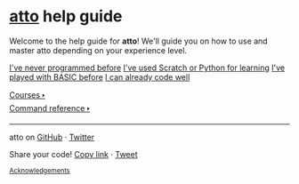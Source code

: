<div class="popoutOnly">
    <h1 class="stylised"><a href="./index.html">atto</a> help guide</h1>
</div>

Welcome to the help guide for **atto**! We'll guide you on how to use and master atto depending on your experience level.

<a href="/beginner.md" class="card darkGreen">I've never programmed before</a>
<a href="/fromedu.md" class="card purple">I've used Scratch or Python for learning</a>
<a href="/frombasic.md" class="card darkBlue">I've played with BASIC before</a>
<a href="/advanced.md" class="card magenta">I can already code well</a>

[Courses 🢒](/courses/index.md)<br>
[Command reference 🢒](/reference/index.md)

---

atto on <a href="https://github.com/devicefuture/atto" title="devicefuture/atto" target="_blank">GitHub</a> · <a href="https://twitter.com/codeurdreams" title="@codeurdreams" target="_blank">Twitter</a>

<div class="mainOnly">
    <p>Share your code! <a href="javascript:shareProgramLink();">Copy link</a> · <a href="/tweet.md">Tweet</a></p>
</div>

<small><a href="/acknowledgements.md">Acknowledgements</a></small>